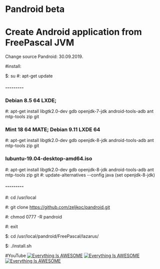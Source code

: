 # Pandroid beta 

# Create Android application from FreePascal JVM 

Change source Pandroid: 30.09.2019.


#install:

$: su
#: apt-get update

#### ---------
### Debian 8.5 64 LXDE;     
#: apt-get install libgtk2.0-dev gdb openjdk-7-jdk android-tools-adb ant mtp-tools zip git

### Mint 18 64 MATE; Debian 9.11 LXDE 64  
#: apt-get install libgtk2.0-dev gdb openjdk-8-jdk android-tools-adb ant mtp-tools zip git

### lubuntu-19.04-desktop-amd64.iso 
#: apt-get install libgtk2.0-dev gdb openjdk-8-jdk android-tools-adb ant mtp-tools zip git
#: update-alternatives --config java (set openjdk-8-jdk)
#### ---------

 #: cd /usr/local

 #: git clone https://github.com/zeljkoc/pandroid.git

 #: chmod 0777 -R pandroid

 #: exit

 $: cd /usr/local/pandroid/FreePascal/lazarus/  

 $: ./install.sh

#YouTube
[![Everything Is AWESOME](https://i.ytimg.com/vi/ZHlzS15Jy9k/2.jpg?time=1471235652334)](https://youtu.be/G7qLtrcSD6s "Everything Is AWESOME")
[![Everything Is AWESOME](https://i.ytimg.com/vi/cEve3C8pXUM/1.jpg?time=1471193917989)](https://youtu.be/cEve3C8pXUM "Everything Is AWESOME")
[![Everything Is AWESOME](https://i.ytimg.com/vi/MLpfdjQg5_I/2.jpg?time=1490043224837)](https://youtu.be/MLpfdjQg5_I "Everything Is AWESOME")

